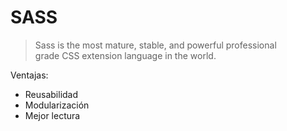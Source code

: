 # **SASS**

> Sass is the most mature, stable, and powerful professional grade CSS extension language in the world.

Ventajas:
- Reusabilidad
- Modularización
- Mejor lectura